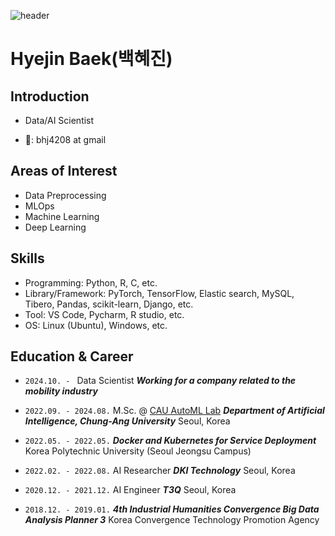 ![header](https://capsule-render.vercel.app/api?type=rect&color=gradient&customColorList=0,2,2,5,30&section=header&height=200&text=Hyejin%20Baek&animation=fadeIn)
<p align="center">

# Hyejin Baek(백혜진)

## Introduction

- Data/AI Scientist

-  📧: bhj4208 at gmail

## Areas of Interest

- Data Preprocessing
- MLOps
- Machine Learning
- Deep Learning
  
## Skills

- Programming: Python, R, C, etc.
- Library/Framework: PyTorch, TensorFlow, Elastic search, MySQL, Tibero, Pandas, scikit-learn, Django, etc.
- Tool: VS Code, Pycharm, R studio, etc.
- OS: Linux (Ubuntu), Windows, etc.

## Education & Career
- `2024.10. - `
Data Scientist
***Working for a company related to the mobility industry***

- `2022.09. - 2024.08.`
M.Sc. @ [CAU AutoML Lab](http://ml.cau.ac.kr/)
***Department of Artificial Intelligence, Chung-Ang University***
Seoul, Korea 
- `2022.05. - 2022.05.`
***Docker and Kubernetes for Service Deployment***
Korea Polytechnic University (Seoul Jeongsu Campus)
- `2022.02. - 2022.08.`
AI Researcher
***DKI Technology***
Seoul, Korea
- `2020.12. - 2021.12.`
AI Engineer
***T3Q***
Seoul, Korea
- `2018.12. - 2019.01.`
***4th Industrial Humanities Convergence Big Data Analysis Planner 3***
Korea Convergence Technology Promotion Agency

